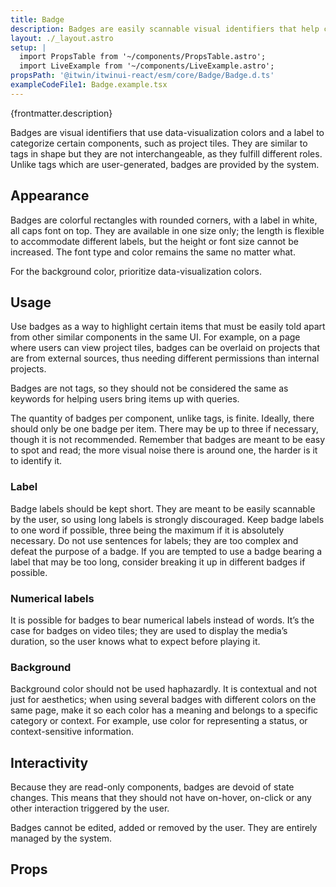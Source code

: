 ```yaml
---
title: Badge
description: Badges are easily scannable visual identifiers that help categorize items of a same nature on a page.
layout: ./_layout.astro
setup: |
  import PropsTable from '~/components/PropsTable.astro';
  import LiveExample from '~/components/LiveExample.astro';
propsPath: '@itwin/itwinui-react/esm/core/Badge/Badge.d.ts'
exampleCodeFile1: Badge.example.tsx
---
```


<p>{frontmatter.description}</p>

<LiveExample src={frontmatter.exampleCodeFile1} />

Badges are visual identifiers that use data-visualization colors and a label to categorize certain components, such as project tiles. They are similar to tags in shape but they are not interchangeable, as they fulfill different roles. Unlike tags which are user-generated, badges are provided by the system.

## Appearance

Badges are colorful rectangles with rounded corners, with a label in white, all caps font on top. They are available in one size only; the length is flexible to accommodate different labels, but the height or font size cannot be increased. The font type and color remains the same no matter what.

For the background color, prioritize data-visualization colors.

## Usage

Use badges as a way to highlight certain items that must be easily told apart from other similar components in the same UI. For example, on a page where users can view project tiles, badges can be overlaid on projects that are from external sources, thus needing different permissions than internal projects.

Badges are not tags, so they should not be considered the same as keywords for helping users bring items up with queries.

The quantity of badges per component, unlike tags, is finite. Ideally, there should only be one badge per item. There may be up to three if necessary, though it is not recommended. Remember that badges are meant to be easy to spot and read; the more visual noise there is around one, the harder is it to identify it.

### Label

Badge labels should be kept short. They are meant to be easily scannable by the user, so using long labels is strongly discouraged. Keep badge labels to one word if possible, three being the maximum if it is absolutely necessary. Do not use sentences for labels; they are too complex and defeat the purpose of a badge. If you are tempted to use a badge bearing a label that may be too long, consider breaking it up in different badges if possible.

### Numerical labels

It is possible for badges to bear numerical labels instead of words. It’s the case for badges on video tiles; they are used to display the media’s duration, so the user knows what to expect before playing it.

### Background

Background color should not be used haphazardly. It is contextual and not just for aesthetics; when using several badges with different colors on the same page, make it so each color has a meaning and belongs to a specific category or context. For example, use color for representing a status, or context-sensitive information.

## Interactivity

Because they are read-only components, badges are devoid of state changes. This means that they should not have on-hover, on-click or any other interaction triggered by the user.

Badges cannot be edited, added or removed by the user. They are entirely managed by the system.

## Props

<PropsTable path={frontmatter.propsPath} />
